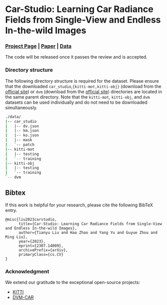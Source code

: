 # Car-Studio: Learning Car Radiance Fields from Single-View and Endless In-the-wild Images
### [Project Page](https://lty2226262.github.io/car-studio/)  | [Paper]() | [Data](https://hkustconnect-my.sharepoint.com/:f:/g/personal/tliubk_connect_ust_hk/EgrO_H2uqgxPik7rP7mR-wABpwznNnV8PbV6GQxCwtwtyA?e=CZJCbU)

The code will be released once it passes the review and is accepted.

### Directory structure
The following directory structure is required for the dataset. Please ensure that the downloaded `car_studio`,`{kitti-mot,kitti-obj}` (download from the [official site](https://www.cvlibs.net/datasets/kitti/index.php)) or `dvm` (download from the [official site](https://deepvisualmarketing.github.io/)) directories are located in the same parent directory. Note that the `kitti-mot`, `kitti-obj`, and `dvm` datasets can be used individually and do not need to be downloaded simultaneously.

```bash
./data/
|-- car_studio
|   |-- dv.json
|   |-- km.json
|   |-- ko.json
|   |-- mask
|   `-- patch
|-- kitti-mot
|   |-- testing
|   `-- training
|-- kitti-obj
|   |-- testing
|   `-- training
`-- dvm
```

## Bibtex
If this work is helpful for your research, please cite the following BibTeX entry.

```
@misc{liu2023carstudio,
      title={Car-Studio: Learning Car Radiance Fields from Single-View and Endless In-the-wild Images}, 
      author={Tianyu Liu and Hao Zhao and Yang Yu and Guyue Zhou and Ming Liu},
      year={2023},
      eprint={2307.14009},
      archivePrefix={arXiv},
      primaryClass={cs.CV}
}
```

### Acknowledgment

We extend our gratitude to the exceptional open-source projects:
- [KITTI](https://www.cvlibs.net/datasets/kitti/index.php)
- [DVM-CAR](https://deepvisualmarketing.github.io/)
